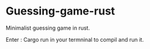 # Guessing-game-rust
Minimalist guessing game in rust.

Enter : Cargo run
  in your termninal to compil and run it.
